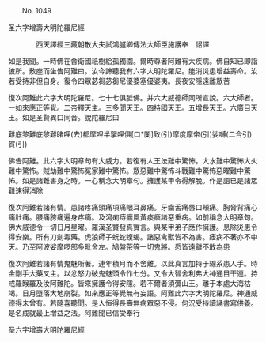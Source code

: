 ﻿　　No. 1049

圣六字增壽大明陀羅尼經

　　　　西天譯經三藏朝散大夫試鴻臚卿傳法大師臣施護奉　詔譯


如是我聞。一時佛在舍衛國祇樹給孤獨園。爾時尊者阿難有大疾病。佛自知已即詣彼所。敷座而坐告阿難曰。汝今諦聽我有六字大明陀羅尼。能消災患增益壽命。汝若受持非但自身。復令四眾苾芻苾芻尼優婆塞優婆夷。長夜安隱遠離眾苦

復次阿難此六字大明陀羅尼。七十七俱胝佛。并六大威德師同所宣說。六大師者。一如來應正等覺。二帝釋天主。三多聞天王。四持國天王。五增長天王。六廣目天王。如是圣賢異口同音。說陀羅尼曰

難底黎難底黎難睹哩(去)都摩哩半拏哩俱[口*闌]致(引)摩度摩帝(引)娑嚩(二合引)賀(引)

佛告阿難。此六字大明章句有大威力。若復有人王法難中驚怖。大水難中驚怖大火難中驚怖。賊劫難中驚怖冤家難中驚怖。眾惡難中驚怖斗戰難中驚怖惡曜難中驚怖。如是諸難害身之時。一心稱念大明章句。擁護某甲令得解脫。作是語已是諸眾難速得消除

復次阿難若諸有情。患諸疼痛頭痛項痛眼耳鼻痛。牙齒舌痛唇口頰痛。胸脅背痛心痛肚痛。腰痛胯痛遍身疼痛。及瀉痢痔瘺風黃痰癊諸惡重病。如前稱念大明章句。佛大威德令一切日月星曜。羅漢圣賢發真實言。與某甲弟子應作擁護。息除災患令得安樂。所有刀劍毒藥。虎狼師子蚖蛇蝮蝎。諸惡禽獸皆不為害。瘧病不著亦不中天。乃至阿波娑摩啰部多毗舍左。鳩盤茶等一切鬼將。悉皆遠離不敢為患

復次阿難若諸有情鬼魅所著。連年積月而不舍離。以此真言加持于線系患人手。時金剛手大藥叉主。以忿怒力破鬼魅頭令作七分。又令大智舍利弗大神通目干連。持戒羅睺羅及汝阿難陀。皆來擁護令得安隱。若不爾者須彌山王。離于本處大海枯竭。日月墮落大地崩裂。如來應正等覺無有妄語。阿難此六字大明陀羅尼。神通威德得未曾有。若隨喜聽聞。是人恒得長壽無病眾惡不侵。何況受持讀誦書寫供養。是名成就最上增益之法。阿難聞已信受奉行

圣六字增壽大明陀羅尼經
